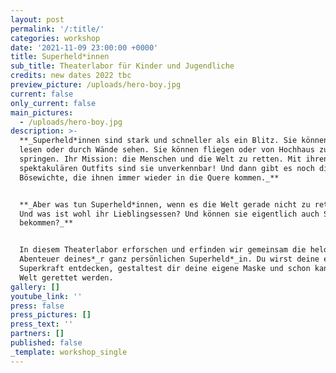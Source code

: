 ```yaml
---
layout: post
permalink: '/:title/'
categories: workshop
date: '2021-11-09 23:00:00 +0000'
title: Superheld*innen
sub_title: Theaterlabor für Kinder und Jugendliche
credits: new dates 2022 tbc
preview_picture: /uploads/hero-boy.jpg
current: false
only_current: false
main_pictures:
  - /uploads/hero-boy.jpg
description: >-
  **_Superheld*innen sind stark und schneller als ein Blitz. Sie können Gedanken
  lesen oder durch Wände sehen. Sie können fliegen oder von Hochhaus zu Hochhaus
  springen. Ihr Mission: die Menschen und die Welt zu retten. Mit ihren
  spektakulären Outfits sind sie unverkennbar! Und dann gibt es noch diese
  Bösewichte, die ihnen immer wieder in die Quere kommen._**


  **_Aber was tun Superheld*innen, wenn es die Welt gerade nicht zu retten gibt?
  Und was ist wohl ihr Lieblingsessen? Und können sie eigentlich auch Schnupfen
  bekommen?_**


  In diesem Theaterlabor erforschen und erfinden wir gemeinsam die heldenhaften
  Abenteuer deines*_r ganz persönlichen Superheld*_in. Du wirst deine eigene
  Superkraft entdecken, gestaltest dir deine eigene Maske und schon kann die
  Welt gerettet werden.
gallery: []
youtube_link: ''
press: false
press_pictures: []
press_text: ''
partners: []
published: false
_template: workshop_single
---
```



